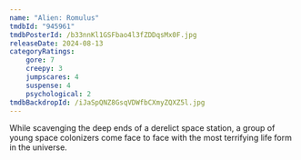 ```yaml
---
name: "Alien: Romulus"
tmdbId: "945961"
tmdbPosterId: /b33nnKl1GSFbao4l3fZDDqsMx0F.jpg
releaseDate: 2024-08-13
categoryRatings:
    gore: 7
    creepy: 3
    jumpscares: 4
    suspense: 4
    psychological: 2
tmdbBackdropId: /iJaSpQNZ8GsqVDWfbCXmyZQXZ5l.jpg
---
```

While scavenging the deep ends of a derelict space station, a group of young space colonizers come face to face with the most terrifying life form in the universe.
